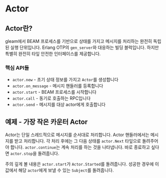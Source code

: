 # Actor 

## Actor란?
gleam에서 BEAM 프로세스를 기반으로 상태를 가지고 메시지를 처리하는 완전히 독립된
실행 단위입니다. Erlang OTP의 `gen_server`와 대응하는 빌딩 블럭입니다.
하지만 특별히 완전히 타잎 안전한 인터페이스를 제공합니다.

### 핵심 API들
* `actor.new` - 초기 상태 정보를 가지고 `Actor`를 생성합니다
* `actor.on_message` - 메시지 핸들러를 등록합니다
* `actor.start` - BEAM 프로세스를 시작합니다
* `actor.call` - 동기로 호출하는 RPC입니다
* `actor.send` - 메시지를 대상 actor에게 호출합니다


## 예제 - 가장 작은 카운터 Actor

Actor는 단일 스레드적으로 메시지를 순서대로 처리합니다.
Actor 핸들러에서는 메시지를 받고 처리합니다. 각 처리 후에는 그 다음 상태를 `actor.Next` 타잎으로
돌려주어야 합니다. `actor.continue`는 계속 처리를 하는 것을 나타냅니다. 바로 종료하고 싶다면
`actor.stop`을 돌려줍니다.

주의 깊게 볼 내용은 `actor.start`가 `Actor.Started`를 돌려줍니다. 성공한
경우에 이 값에서 해당 `actor`에게 보낼 수 있는 `Subject`를 돌려줍니다.

